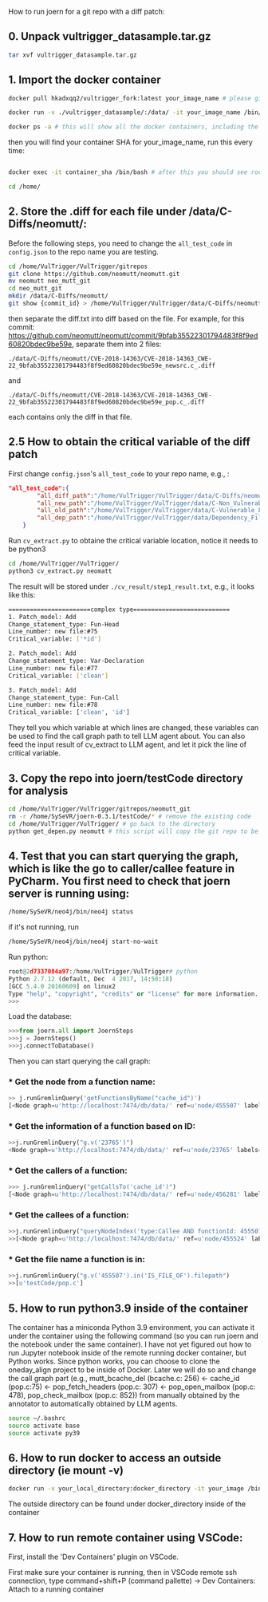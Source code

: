 How to run joern for a git repo with a diff patch:

## 0. Unpack vultrigger_datasample.tar.gz

```bash
tar xvf vultrigger_datasample.tar.gz
```

## 1. Import the docker container

```bash
docker pull hkadxqq2/vultrigger_fork:latest your_image_name # please give it a name different from vultrigger:v1.0

docker run -v ./vultrigger_datasample/:/data/ -it your_image_name /bin/bash # this will create a docker image where vultrigger_datasample is mounted under /data/

docker ps -a # this will show all the docker containers, including the ID of the container you just built

```

then you will find your container SHA for your_image_name, run this every time:

```bash

docker exec -it container_sha /bin/bash # after this you should see root@SHA/

cd /home/
```

## 2. Store the .diff for each file under /data/C-Diffs/neomutt/:

Before the following steps, you need to change the `all_test_code` in `config.json` to the repo name you are testing. 

```bash
cd /home/VulTrigger/VulTrigger/gitrepos
git clone https://github.com/neomutt/neomutt.git
mv neomutt neo_mutt_git
cd neo_mutt_git
mkdir /data/C-Diffs/neomutt/
git show {commit_id} > /home/VulTrigger/VulTrigger/data/C-Diffs/neomutt/diff.txt
```

then separate the diff.txt into diff based on the file. For example, for this commit: https://github.com/neomutt/neomutt/commit/9bfab35522301794483f8f9ed60820bdec9be59e, separate them into 2 files:

`./data/C-Diffs/neomutt/CVE-2018-14363/CVE-2018-14363_CWE-22_9bfab35522301794483f8f9ed60820bdec9be59e_newsrc.c_.diff`

and

`./data/C-Diffs/neomutt/CVE-2018-14363/CVE-2018-14363_CWE-22_9bfab35522301794483f8f9ed60820bdec9be59e_pop.c_.diff`

each contains only the diff in that file.

## 2.5 How to obtain the critical variable of the diff patch

First change `config.json`'s `all_test_code` to your repo name, e.g., :

```json
"all_test_code":{
        "all_diff_path":"/home/VulTrigger/VulTrigger/data/C-Diffs/neomutt/",
        "all_new_path":"/home/VulTrigger/VulTrigger/data/C-Non_Vulnerable_Files/neomutt/",
        "all_old_path":"/home/VulTrigger/VulTrigger/data/C-Vulnerable_Files/neomutt/",
        "all_dep_path":"/home/VulTrigger/VulTrigger/data/Dependency_Files/"
    }
```

Run `cv_extract.py` to obtaine the critical variable location, notice it needs to be python3

```bash
cd /home/VulTrigger/VulTrigger/
python3 cv_extract.py neomatt
```
The result will be stored under `./cv_result/step1_result.txt`, e.g., it looks like this:

```bash
=======================complex type===========================
1. Patch_model: Add
Change_statement_type: Fun-Head
Line_number: new file:#75
Critical_variable: ['*id']

2. Patch_model: Add
Change_statement_type: Var-Declaration
Line_number: new file:#77
Critical_variable: ['clean']

3. Patch_model: Add
Change_statement_type: Fun-Call
Line_number: new file:#78
Critical_variable: ['clean', 'id']
```

They tell you which variable at which lines are changed, these variables can be used to find the call graph path to tell LLM agent about. You can also feed the input result of cv_extract to LLM agent, and let it pick the line of critical variable. 

## 3. Copy the repo into joern/testCode directory for analysis

```bash
cd /home/VulTrigger/VulTrigger/gitrepos/neomutt_git
rm -r /home/SySeVR/joern-0.3.1/testCode/* # remove the existing code
cd /home/VulTrigger/VulTrigger/ # go back to the directory
python get_depen.py neomutt # this script will copy the git repo to be under joern, and start the neo4j server, so you can start querying the joern graph using py2neo
```

## 4. Test that you can start querying the graph, which is like the go to caller/callee feature in PyCharm. You first need to check that joern server is running using:

```bash
/home/SySeVR/neo4j/bin/neo4j status
```

if it's not running, run

```bash
/home/SySeVR/neo4j/bin/neo4j start-no-wait
```

Run python:

```Python
root@2d7337084a97:/home/VulTrigger/VulTrigger# python
Python 2.7.12 (default, Dec  4 2017, 14:50:18) 
[GCC 5.4.0 20160609] on linux2
Type "help", "copyright", "credits" or "license" for more information.
>>> 
```

Load the database:

```Python
>>>from joern.all import JoernSteps
>>>j = JoernSteps()
>>>j.connectToDatabase()
```

Then you can start querying the call graph:

### * Get the node from a function name:

```Python
>> j.runGremlinQuery('getFunctionsByName("cache_id")')
[<Node graph=u'http://localhost:7474/db/data/' ref=u'node/455507' labels=set([]) properties={u'type': u'Function', u'name': u'cache_id', u'location': u'75:0:1945:2132'}>]
```

### * Get the information of a function based on ID:

```Python
>>j.runGremlinQuery("g.v('23765')")
<Node graph=u'http://localhost:7474/db/data/' ref=u'node/23765' labels=set([]) properties={u'type': u'Function', u'name': u'add_folder', u'location': u'59:0:1739:4282'}>
```

### * Get the callers of a function:

```Python
>>> j.runGremlinQuery("getCallsTo('cache_id')")
[<Node graph=u'http://localhost:7474/db/data/' ref=u'node/456281' labels=set([]) properties={u'childNum': u'0', u'code': u'cache_id ( id )', u'type': u'CallExpression', u'functionId': 456263}>, <Node graph=u'http://localhost:7474/db/data/' ref=u'node/456738' labels=set([]) properties={u'childNum': u'0', u'code': u'cache_id ( ctx -> hdrs [ i ] -> data )', u'type': u'CallExpression', u'functionId': 456557}>, <Node graph=u'http://localhost:7474/db/data/' ref=u'node/458302' labels=set([]) properties={u'childNum': u'0', u'code': u'cache_id ( h -> data )', u'type': u'CallExpression', u'functionId': 458023}>, <Node graph=u'http://localhost:7474/db/data/' ref=u'node/458497' labels=set([]) properties={u'childNum': u'0', u'code': u'cache_id ( h -> data )', u'type': u'CallExpression', u'functionId': 458023}>, <Node graph=u'http://localhost:7474/db/data/' ref=u'node/458687' labels=set([]) properties={u'childNum': u'0', u'code': u'cache_id ( h -> data )', u'type': u'CallExpression', u'functionId': 458023}>, <Node graph=u'http://localhost:7474/db/data/' ref=u'node/459058' labels=set([]) properties={u'childNum': u'0', u'code': u'cache_id ( ctx -> hdrs [ i ] -> data )', u'type': u'CallExpression', u'functionId': 458870}>]
```

### * Get the callees of a function:

```Python
>>j.runGremlinQuery("queryNodeIndex('type:Callee AND functionId: 455507')")
>>[<Node graph=u'http://localhost:7474/db/data/' ref=u'node/455524' labels=set([]) properties={u'childNum': u'0', u'code': u'mutt_file_sanitize_filename', u'type': u'Callee', u'functionId': 455507}>, <Node graph=u'http://localhost:7474/db/data/' ref=u'node/455537' labels=set([]) properties={u'childNum': u'0', u'code': u'mutt_str_strfcpy', u'type': u'Callee', u'functionId': 455507}>]
```

### * Get the file name a function is in:

```Python
>>j.runGremlinQuery("g.v('455507').in('IS_FILE_OF').filepath")
>>[u'testCode/pop.c']
```

## 5. How to run python3.9 inside of the container

The container has a miniconda Python 3.9 environment, you can activate it under the container using the following command (so you can run joern and the notebook under the same container). I have not yet figured out how to run Jupyter notebook inside of the remote running docker container, but Python works. Since python works, you can choose to clone the oneday_align project to be inside of Docker. Later we will do so and change the call graph part (e.g., mutt_bcache_del (bcache.c: 256) <- cache_id (pop.c:75) <- pop_fetch_headers (pop.c: 307) <- pop_open_mailbox (pop.c: 478), pop_check_mailbox (pop.c: 852)) from manually obtained by the annotator to automatically obtained by LLM agents. 

```bash
source ~/.bashrc
source activate base
source activate py39
```
## 6. How to run docker to access an outside directory (ie mount -v)

```bash
docker run -v your_local_directory:docker_directory -it your_image /bin/bash
```
The outside directory can be found under docker_directory inside of the container

## 7. How to run remote container using VSCode:

First, install the 'Dev Containers' plugin on VSCode. 

First make sure your container is running, then in VSCode remote ssh connection, type command+shift+P (command pallette) -> Dev Containers: Attach to a running container
